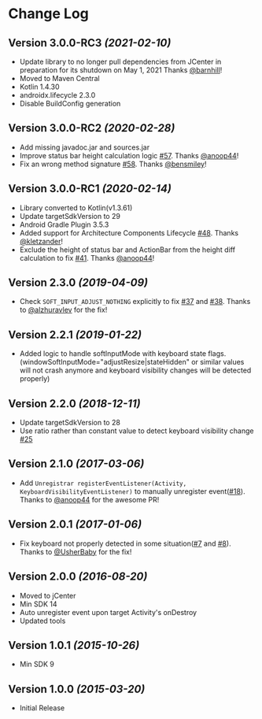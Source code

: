Change Log
==========

Version 3.0.0-RC3 *(2021-02-10)*
--------------------------------

- Update library to no longer pull dependencies from JCenter in preparation for its shutdown on May 1, 2021 Thanks [@barnhill](https://github.com/barnhill)!
- Moved to Maven Central
- Kotlin 1.4.30
- androidx.lifecycle 2.3.0
- Disable BuildConfig generation


Version 3.0.0-RC2 *(2020-02-28)*
--------------------------------

- Add missing javadoc.jar and sources.jar
- Improve status bar height calculation logic [#57](https://github.com/yshrsmz/KeyboardVisibilityEvent/pull/57). Thanks [@anoop44](https://github.com/anoop44)!
- Fix an wrong method signature [#58](https://github.com/yshrsmz/KeyboardVisibilityEvent/pull/58). Thanks [@bensmiley](https://github.com/bensmiley)!


Version 3.0.0-RC1 *(2020-02-14)*
----------------------------

- Library converted to Kotlin(v1.3.61)
- Update targetSdkVersion to 29
- Android Gradle Plugin 3.5.3
- Added support for Architecture Components Lifecycle [#48](https://github.com/yshrsmz/KeyboardVisibilityEvent/issues/48). Thanks [@kletzander](https://github.com/kletzander)!
- Exclude the height of status bar and ActionBar from the height diff calculation to fix [#41](https://github.com/yshrsmz/KeyboardVisibilityEvent/issues/41). Thanks [@anoop44](https://github.com/anoop44)!


Version 2.3.0 *(2019-04-09)*
----------------------------

- Check `SOFT_INPUT_ADJUST_NOTHING` explicitly to fix [#37](https://github.com/yshrsmz/KeyboardVisibilityEvent/issues/37) and [#38](https://github.com/yshrsmz/KeyboardVisibilityEvent/issues/38). Thanks to [@alzhuravlev](https://github.com/alzhuravlev) for the fix!


Version 2.2.1 *(2019-01-22)*
----------------------------

- Added logic to handle softInputMode with keyboard state flags. (windowSoftInputMode="adjustResize|stateHidden" or similar values will not crash anymore and keyboard visibility changes will be detected properly)


Version 2.2.0 *(2018-12-11)*
----------------------------

- Update targetSdkVersion to 28
- Use ratio rather than constant value to detect keyboard visibility change [#25](https://github.com/yshrsmz/KeyboardVisibilityEvent/issues/25)


Version 2.1.0 *(2017-03-06)*
----------------------------

- Add `Unregistrar registerEventListener(Activity, KeyboardVisibilityEventListener)` to manually unregister event([#18](https://github.com/yshrsmz/KeyboardVisibilityEvent/pull/18)). Thanks to [@anoop44](https://github.com/anoop44) for the awesome PR!


Version 2.0.1 *(2017-01-06)*
----------------------------

- Fix keyboard not properly detected in some situation([#7](https://github.com/yshrsmz/KeyboardVisibilityEvent/issues/7) and [#8](https://github.com/yshrsmz/KeyboardVisibilityEvent/issues/8)). Thanks to [@UsherBaby](https://github.com/UsherBaby) for the fix!

Version 2.0.0 *(2016-08-20)*
----------------------------

- Moved to jCenter
- Min SDK 14
- Auto unregister event upon target Activity's onDestroy
- Updated tools


Version 1.0.1 *(2015-10-26)*
----------------------------

- Min SDK 9



Version 1.0.0 *(2015-03-20)*
----------------------------

- Initial Release

